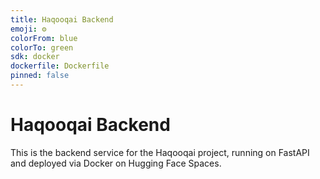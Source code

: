 ```yaml
---
title: Haqooqai Backend
emoji: ⚙️
colorFrom: blue
colorTo: green
sdk: docker
dockerfile: Dockerfile
pinned: false
---
```


# Haqooqai Backend

This is the backend service for the Haqooqai project, running on FastAPI and deployed via Docker on Hugging Face Spaces.
